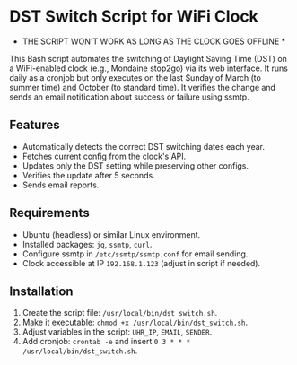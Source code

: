 # DST Switch Script for WiFi Clock

* THE SCRIPT WON'T WORK AS LONG AS THE CLOCK GOES OFFLINE *

This Bash script automates the switching of Daylight Saving Time (DST) on a WiFi-enabled clock (e.g., Mondaine stop2go) via its web interface. It runs daily as a cronjob but only executes on the last Sunday of March (to summer time) and October (to standard time). It verifies the change and sends an email notification about success or failure using ssmtp.

## Features
- Automatically detects the correct DST switching dates each year.
- Fetches current config from the clock's API.
- Updates only the DST setting while preserving other configs.
- Verifies the update after 5 seconds.
- Sends email reports.

## Requirements
- Ubuntu (headless) or similar Linux environment.
- Installed packages: `jq`, `ssmtp`, `curl`.
- Configure ssmtp in `/etc/ssmtp/ssmtp.conf` for email sending.
- Clock accessible at IP `192.168.1.123` (adjust in script if needed).

## Installation
1. Create the script file: `/usr/local/bin/dst_switch.sh`.
2. Make it executable: `chmod +x /usr/local/bin/dst_switch.sh`.
3. Adjust variables in the script: `UHR_IP`, `EMAIL`, `SENDER`.
4. Add cronjob: `crontab -e` and insert `0 3 * * * /usr/local/bin/dst_switch.sh`.

